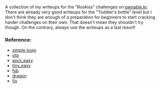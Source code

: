 A collection of my writeups for the "Rookiss" challenges on [pwnable.kr](pwnable.kr).
There are already very good writeups for the "Toddler's bottle" level
but I don't think they are enough of a preparation for beginners
to start cracking harder challenges on their own.
That doesn't mean they shouldn't try though.
On the contrary, always use the writeups as a last resort!

### Reference:
- [simple login](simple_login.md)
- [otp](otp.md)
- [ascii_easy](ascii_easy.md)
- [tiny_easy](tiny_easy.md)
- [fsb](fsb.md)
- [dragon](dragon.md)
- [fix](fix.md)

